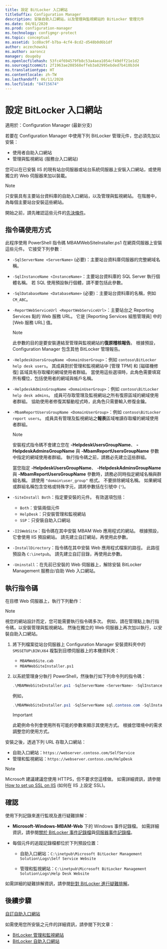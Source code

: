 ```yaml
---
title: 設定 BitLocker 入口網站
titleSuffix: Configuration Manager
description: 安裝自助入口網站，以及管理與監視網站的 BitLocker 管理元件
ms.date: 04/01/2020
ms.prod: configuration-manager
ms.technology: configmgr-protect
ms.topic: conceptual
ms.assetid: 1cd8ac9f-b7ba-4cf4-8cd2-d548b0d6b1df
author: aczechowski
ms.author: aaroncz
manager: dougeby
ms.openlocfilehash: 53fc4f694579fb8c53a4aea1054cf49dff21e1d2
ms.sourcegitcommit: 2f1963ae208568effeb3a82995ebded7b410b3d4
ms.translationtype: HT
ms.contentlocale: zh-TW
ms.lasthandoff: 06/11/2020
ms.locfileid: "84715674"
---
```

# <a name="set-up-bitlocker-portals"></a>設定 BitLocker 入口網站

適用於：Configuration Manager (最新分支)

<!--3601034-->

若要在 Configuration Manager 中使用下列 BitLocker 管理元件，您必須先加以安裝：

- 使用者自助入口網站
- 管理與監視網站 (服務台入口網站)

您可以在已安裝 IIS 的現有站台伺服器或站台系統伺服器上安裝入口網站，或使用獨立的 Web 伺服器來加以裝載。

> [!NOTE]
> 只安裝具有主要站台資料庫的自助入口網站，以及管理與監視網站。 在階層中，為每個主要站台安裝這些網站。

開始之前，請先確認這些元件的[先決條件](../../plan-design/bitlocker-management.md#prerequisites)。

## <a name="script-usage"></a>指令碼使用方式

此程序使用 PowerShell 指令碼 MBAMWebSiteInstaller.ps1 在網頁伺服器上安裝這些元件。 它接受下列參數︰

- `-SqlServerName <ServerName>` (必要)：主要站台資料庫伺服器的完整網域名稱。

- `-SqlInstanceName <InstanceName>`：主要站台資料庫的 SQL Server 執行個體名稱。 若 SQL 使用預設執行個體，請不要包括此參數。

- `-SqlDatabaseName <DatabaseName>` (必要)：主要站台資料庫的名稱，例如 `CM_ABC`。

- `-ReportWebServiceUrl <ReportWebServiceUrl>`：主要站台之 Reporting Services 點的 Web 服務 URL。 它是 [Reporting Services 組態管理員] 中的 [Web 服務 URL] 值。

    > [!NOTE]
    > 此參數的目的是要安裝連結至管理與監視網站的**復原稽核報告**。 根據預設，Configuration Manager 包含其他 BitLocker 管理報告。

- `-HelpdeskUsersGroupName <DomainUserGroup>`：例如 `contoso\BitLocker help desk users`。 其成員對於管理和監視網站中 [管理 TPM] 和 [磁碟機修復] 區域具有存取權的網域使用者群組。 當使用這些選項時，此角色需要填寫所有欄位，包括使用者的網域與帳戶名稱。

- `-HelpdeskAdminsGroupName <DomainUserGroup>`：例如 `contoso\BitLocker help desk admins`。 成員可存取管理及監視網站之所有復原區域的網域使用者群組。 協助使用者修復其驅動程式時，此角色只需要輸入修復金鑰。

- `-MbamReportUsersGroupName <DomainUserGroup>`：例如 `contoso\BitLocker report users`。 成員具有管理及監視網站之**報表**區域唯讀存取權的網域使用者群組。

    > [!NOTE]
    > 安裝程式指令碼不會建立您在 **-HelpdeskUsersGroupName**、 **-HelpdeskAdminsGroupName** 與 **-MbamReportUsersGroupName** 參數中指定的網域使用者群組。 執行指令碼之前，請務必先建立這些群組。
    >
    > 當您指定 **-HelpdeskUsersGroupName**、 **-HelpdeskAdminsGroupName** 與 **-MbamReportUsersGroupName** 參數時，請務必同時指定網域名稱與群組名稱。 請使用 `"domain\user_group"` 格式。 不要排除網域名稱。 如果網域或群組名稱包含空格或特殊字元，請將參數括在引號中 (`"`)。

- `-SiteInstall Both`：指定要安裝的元件。 有效選項包括：
  - `Both`：安裝兩個元件
  - `HelpDesk`：只安裝管理和監視網站
  - `SSP`：只安裝自助入口網站

- `-IISWebSite`：指令碼在其中安裝 MBAM Web 應用程式的網站。 根據預設，它會使用 IIS 預設網站。 請先建立自訂網站，再使用此參數。

- `-InstallDirectory`：指令碼在其中安裝 Web 應用程式檔案的路徑。 此路徑預設為 `C:\inetpub`。 請先建立自訂目錄，再使用此參數。

- `-Uninstall`：在先前已安裝的 Web 伺服器上，解除安裝 BitLocker Management 服務台/自助 Web 入口網站。


## <a name="run-the-script"></a>執行指令碼

在目標 Web 伺服器上，執行下列動作：

> [!NOTE]
> 視您的網站設計而定，您可能需要執行指令碼多次。 例如，請在管理點上執行指令碼，以安裝管理與監視網站。 然後在獨立的 Web 伺服器上再次加以執行，以安裝自助入口網站。

1. 將下列檔案從站台伺服器上 Configuration Manager 安裝資料夾中的 `SMSSETUP\BIN\X64` 複製到目標伺服器上的本機資料夾：

    - `MBAMWebSite.cab`
    - `MBAMWebSiteInstaller.ps1`

1. 以系統管理身分執行 PowerShell，然後執行如下列命令列的指令碼：

    ``` PowerShell
    .\MBAMWebSiteInstaller.ps1 -SqlServerName <ServerName> -SqlInstanceName <InstanceName> -SqlDatabaseName <DatabaseName> -ReportWebServiceUrl <ReportWebServiceUrl> -HelpdeskUsersGroupName <DomainUserGroup> -HelpdeskAdminsGroupName <DomainUserGroup> -MbamReportUsersGroupName <DomainUserGroup> -SiteInstall Both
    ```

    例如，

    ``` PowerShell
    .\MBAMWebSiteInstaller.ps1 -SqlServerName sql.contoso.com -SqlInstanceName instance1 -SqlDatabaseName CM_ABC -ReportWebServiceUrl https://rsp.contoso.com/ReportServer -HelpdeskUsersGroupName "contoso\BitLocker help desk users" -HelpdeskAdminsGroupName "contoso\BitLocker help desk admins" -MbamReportUsersGroupName "contoso\BitLocker report users" -SiteInstall Both
    ```

    > [!IMPORTANT]
    > 此範例命令列會使用所有可能的參數來顯示其使用方式。 根據您環境中的需求調整您的使用方式。

安裝之後，透過下列 URL 存取入口網站：

- 自助入口網站：`https://webserver.contoso.com/SelfService`
- 管理和監視網站：`https://webserver.contoso.com/HelpDesk`

> [!NOTE]
> Microsoft 建議建議您使用 HTTPS，但不要求您這樣做。 如需詳細資訊，請參閱 [How to set up SSL on IIS](https://docs.microsoft.com/iis/manage/configuring-security/how-to-set-up-ssl-on-iis) (如何在 IIS 上設定 SSL)。

## <a name="verify"></a>確認

使用下列記錄來進行監視及進行疑難排解：

- **Microsoft-Windows-MBAM-Web** 下的 Windows 事件記錄檔。 如需詳細資訊，請參閱[關於 BitLocker 事件記錄檔](../../tech-ref/bitlocker/about-event-logs.md)與[伺服器事件記錄檔](../../tech-ref/bitlocker/server-event-logs.md)。

- 每個元件的追蹤記錄檔都位於下列預設位置：

  - 自助入口網站：`C:\inetpub\Microsoft BitLocker Management Solution\Logs\Self Service Website`

  - 管理和監視網站：`C:\inetpub\Microsoft BitLocker Management Solution\Logs\Help Desk Website`

如需詳細的疑難排解資訊，請參閱[針對 BitLocker 進行疑難排解](../../tech-ref/bitlocker/troubleshoot.md)。

## <a name="next-steps"></a>後續步驟

[自訂自助入口網站](customize-self-service-portal.md)

如需使用您所安裝之元件的詳細資訊，請參閱下列文章：

- [BitLocker 管理和監視網站](helpdesk-portal.md)
- [BitLocker 自助入口網站](self-service-portal.md)
